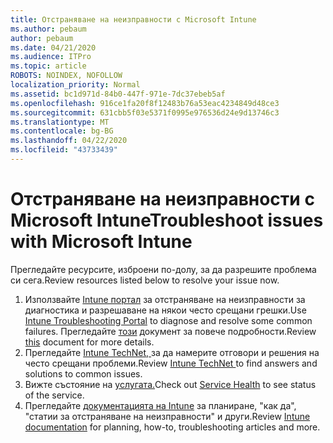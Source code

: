 ```yaml
---
title: Отстраняване на неизправности с Microsoft Intune
ms.author: pebaum
author: pebaum
ms.date: 04/21/2020
ms.audience: ITPro
ms.topic: article
ROBOTS: NOINDEX, NOFOLLOW
localization_priority: Normal
ms.assetid: bc1d971d-84b0-447f-971e-7dc37ebeb5af
ms.openlocfilehash: 916ce1fa20f8f12483b76a53eac4234849d48ce3
ms.sourcegitcommit: 631cbb5f03e5371f0995e976536d24e9d13746c3
ms.translationtype: MT
ms.contentlocale: bg-BG
ms.lasthandoff: 04/22/2020
ms.locfileid: "43733439"
---
```

# <a name="troubleshoot-issues-with-microsoft-intune"></a><span data-ttu-id="e7d4a-102">Отстраняване на неизправности с Microsoft Intune</span><span class="sxs-lookup"><span data-stu-id="e7d4a-102">Troubleshoot issues with Microsoft Intune</span></span>

<span data-ttu-id="e7d4a-103">Прегледайте ресурсите, изброени по-долу, за да разрешите проблема си сега.</span><span class="sxs-lookup"><span data-stu-id="e7d4a-103">Review resources listed below to resolve your issue now.</span></span>
  
1. <span data-ttu-id="e7d4a-104">Използвайте [Intune портал](https://devicemanagement.microsoft.com/#blade/Microsoft_Intune_DeviceSettings/TroubleshootBlade) за отстраняване на неизправности за диагностика и разрешаване на някои често срещани грешки.</span><span class="sxs-lookup"><span data-stu-id="e7d4a-104">Use [Intune Troubleshooting Portal](https://devicemanagement.microsoft.com/#blade/Microsoft_Intune_DeviceSettings/TroubleshootBlade) to diagnose and resolve some common failures.</span></span> <span data-ttu-id="e7d4a-105">Прегледайте [този](https://docs.microsoft.com/intune/help-desk-operators) документ за повече подробности.</span><span class="sxs-lookup"><span data-stu-id="e7d4a-105">Review [this](https://docs.microsoft.com/intune/help-desk-operators) document for more details.</span></span>  
2. <span data-ttu-id="e7d4a-106">Прегледайте [Intune TechNet, ](https://social.technet.microsoft.com/forums/home?forum=microsoftintuneprod)за да намерите отговори и решения на често срещани проблеми.</span><span class="sxs-lookup"><span data-stu-id="e7d4a-106">Review [Intune TechNet ](https://social.technet.microsoft.com/forums/home?forum=microsoftintuneprod)to find answers and solutions to common issues.</span></span>  
3. <span data-ttu-id="e7d4a-107">Вижте състояние на [услугата.](https://portal.office.com/AdminPortal/Home#/servicehealth)</span><span class="sxs-lookup"><span data-stu-id="e7d4a-107">Check out [Service Health](https://portal.office.com/AdminPortal/Home#/servicehealth) to see status of the service.</span></span>   
4. <span data-ttu-id="e7d4a-108">Прегледайте [документацията на Intune](https://docs.microsoft.com/intune/) за планиране, "как да", "статии за отстраняване на неизправности" и други.</span><span class="sxs-lookup"><span data-stu-id="e7d4a-108">Review [Intune documentation](https://docs.microsoft.com/intune/) for planning, how-to, troubleshooting articles and more.</span></span> 